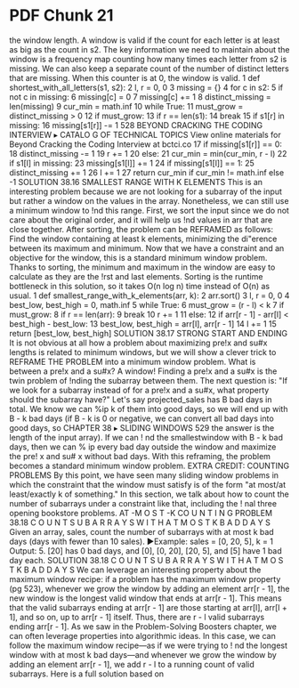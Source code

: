 # PDF Chunk 21

the window length. A window is valid if the count for each letter is at least as big as the count in s2. The key information we need to maintain about the window is a frequency map counting how many times each letter from s2 is missing. We can also keep a separate count of the number of distinct letters that are missing. When this counter is at 0, the window is valid. 1 def shortest_with_all_letters(s1, s2): 2 l, r = 0, 0 3 missing = {} 4 for c in s2: 5 if not c in missing: 6 missing[c] = 0 7 missing[c] += 1 8 distinct_missing = len(missing) 9 cur_min = math.inf 10 while True: 11 must_grow = distinct_missing > 0 12 if must_grow: 13 if r == len(s1): 14 break 15 if s1[r] in missing: 16 missing[s1[r]] -= 1 528 BEYOND CRACKING THE CODING INTERVIEW ▸ CATALO G OF TECHNICAL TOPICS View online materials for Beyond Cracking the Coding Interview at bctci.co 17 if missing[s1[r]] == 0: 18 distinct_missing -= 1 19 r += 1 20 else: 21 cur_min = min(cur_min, r - l) 22 if s1[l] in missing: 23 missing[s1[l]] += 1 24 if missing[s1[l]] == 1: 25 distinct_missing += 1 26 l += 1 27 return cur_min if cur_min != math.inf else -1 SOLUTION 38.16 SMALLEST RANGE WITH K ELEMENTS This is an interesting problem because we are not looking for a subarray of the input but rather a window on the values in the array. Nonetheless, we can still use a minimum window to !nd this range. First, we sort the input since we do not care about the original order, and it will help us !nd values in arr that are close together. After sorting, the problem can be REFRAMED as follows: Find the window containing at least k elements, minimizing the di"erence between its maximum and minimum. Now that we have a constraint and an objective for the window, this is a standard minimum window problem. Thanks to sorting, the minimum and maximum in the window are easy to calculate as they are the !rst and last elements. Sorting is the runtime bottleneck in this solution, so it takes O(n log n) time instead of O(n) as usual. 1 def smallest_range_with_k_elements(arr, k): 2 arr.sort() 3 l, r = 0, 0 4 best_low, best_high = 0, math.inf 5 while True: 6 must_grow = (r - l) < k 7 if must_grow: 8 if r == len(arr): 9 break 10 r += 1 11 else: 12 if arr[r - 1] - arr[l] < best_high - best_low: 13 best_low, best_high = arr[l], arr[r - 1] 14 l += 1 15 return [best_low, best_high] SOLUTION 38.17 STRONG START AND ENDING It is not obvious at all how a problem about maximizing pre!x and su#x lengths is related to minimum windows, but we will show a clever trick to REFRAME THE PROBLEM into a minimum window problem. What is between a pre!x and a su#x? A window! Finding a pre!x and a su#x is the twin problem of !nding the subarray between them. The next question is: "If we look for a subarray instead of for a pre!x and a su#x, what property should the subarray have?" Let's say projected_sales has B bad days in total. We know we can %ip k of them into good days, so we will end up with B - k bad days (if B - k is 0 or negative, we can convert all bad days into good days, so CHAPTER 38 ▸ SLIDING WINDOWS 529 the answer is the length of the input array). If we can ! nd the smallestwindow with B - k bad days, then we can % ip every bad day outside the window and maximize the pre! x and su# x without bad days. With this reframing, the problem becomes a standard minimum window problem. EXTRA CREDIT: COUNTING PROBLEMS By this point, we have seen many sliding window problems in which the constraint that the window must satisfy is of the form "at most/at least/exactly k of something." In this section, we talk about how to count the number of subarrays under a constraint like that, including the ! nal three opening bookstore problems. AT -M O S T -K CO U N T I N G PROBLEM 38.18 C O U N T S U B A R R A Y S W I T H A T M O S T K B A D D A Y S Given an array, sales, count the number of subarrays with at most k bad days (days with fewer than 10 sales). ▶Example: sales = [0, 20, 5], k = 1 Output: 5. [20] has 0 bad days, and [0], [0, 20], [20, 5], and [5] have 1 bad day each. SOLUTION 38.18 C O U N T S U B A R R A Y S W I T H A T M O S T K B A D D A Y S We can leverage an interesting property about the maximum window recipe: if a problem has the maximum window property (pg 523), whenever we grow the window by adding an element arr[r - 1], the new window is the longest valid window that ends at arr[r - 1]. This means that the valid subarrays ending at arr[r - 1] are those starting at arr[l], arr[l + 1], and so on, up to arr[r - 1] itself. Thus, there are r - l valid subarrays ending arr[r - 1]. As we saw in the Problem-Solving Boosters chapter, we can often leverage properties into algorithmic ideas. In this case, we can follow the maximum window recipe—as if we were trying to ! nd the longest window with at most k bad days—and whenever we grow the window by adding an element arr[r - 1], we add r - l to a running count of valid subarrays. Here is a full solution based on